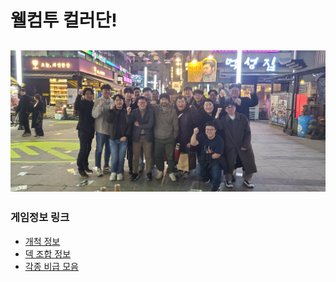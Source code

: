 웰컴투 컬러단!
===========================================
![Alt text](04.컬러단사진첩/team_color_2.jpg)
---
### 게임정보 링크
* [개척 정보](01.덱정보/README.md)
* [덱 조합 정보](02.개척정보/README.md)
* [각종 비급 모음](03.비급모음/)